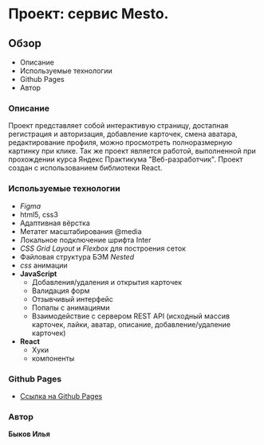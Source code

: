 # Проект: сервис Mesto.

## Обзор
* Описание
* Используемые технологии
* Github Pages
* Автор

### **Описание**

  Проект представляет собой интерактивую страницу, достапная регистрация и авторизация, добавление карточек, смена аватара, редактирование профиля, можно просмотреть полноразмерную картинку при клике.
Так же проект является работой, выполненной при прохождении курса Яндекс Практикума "Веб-разработчик".
Проект создан с использованием библиотеки React.

### **Используемые технологии**

* _Figma_
* html5, css3
* Адаптивная вёрстка
* Метатег масштабирования @media
* Локальное подключение шрифта Inter
* _CSS Grid Layout_ и _Flexbox_ для построения сеток
* Файловая структура БЭМ _Nested_
* _css_ анимации
* __JavaScript__
  + Добавления/удаления и открытия карточек
  + Валидация форм
  + Отзывчивый интерфейс
  + Попапы с анимациями
  + Взаимодействие с сервером REST API (исходный массив карточек, лайки, аватар, описание, добавление/удаление карточек)
* __React__
  + Хуки
  + компоненты

### **Github Pages**
* [Ссылка на Github Pages](https://iliabyk.github.io/mesto-react/)

### **Автор**
__Быков Илья__
